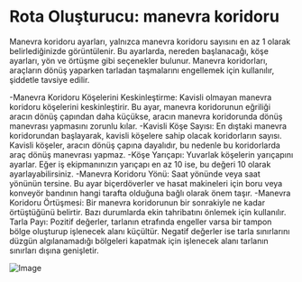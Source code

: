 # Rota Oluşturucu: manevra koridoru


Manevra koridoru ayarları, yalnızca manevra koridoru sayısını en az 1 olarak belirlediğinizde görüntülenir.
Bu ayarlarda, nereden başlanacağı, köşe ayarları, yön ve örtüşme gibi seçenekler bulunur.
Manevra koridorları, araçların dönüş yaparken tarladan taşmalarını engellemek için kullanılır, şiddetle tavsiye edilir.



-Manevra Koridoru Köşelerini Keskinleştirme: Kavisli olmayan manevra koridoru köşelerini keskinleştirir. 
Bu ayar, manevra koridorunun eğriliği aracın dönüş çapından daha küçükse, aracın manevra koridorunda dönüş manevrası yapmasını zorunlu kılar.
-Kavisli Köşe Sayısı: En dıştaki manevra koridorundan başlayarak, kavisli köşelere sahip olacak koridorların sayısı. 
Kavisli köşeler, aracın dönüş çapına dayalıdır, bu nedenle bu koridorlarda araç dönüş manevrası yapmaz.
-Köşe Yarıçapı: Yuvarlak köşelerin yarıçapını ayarlar. Eğer iş ekipmanınızın yarıçapı en az 10 ise, bu değeri 10 olarak ayarlayabilirsiniz.
-Manevra Koridoru Yönü: Saat yönünde veya saat yönünün tersine. Bu ayar biçerdöverler ve hasat makineleri için boru veya konveyör bandının 
hangi tarafta olduğuna bağlı olarak önem taşır.
-Manevra Koridoru Örtüşmesi: Bir manevra koridorunun bir sonrakiyle ne kadar örtüştüğünü belirtir. Bazı durumlarda ekin tahribatını önlemek için kullanılır.
Tarla Payı: Pozitif değerler, tarlanın etrafında engeller varsa bir tampon bölge oluşturup işlenecek alanı küçültür. Negatif değerler ise 
tarla sınırlarını düzgün algılanamadığı bölgeleri kapatmak için işlenecek alanı tarlanın sınırları dışına genişletir.


![Image](/home/runner/work/CourseplayHelp/CourseplayHelp/sharproundcorner_0_0_330_130.png)

